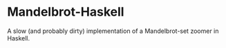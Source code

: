 # Mandelbrot-Haskell
A slow (and probably dirty) implementation of a Mandelbrot-set zoomer in Haskell.
